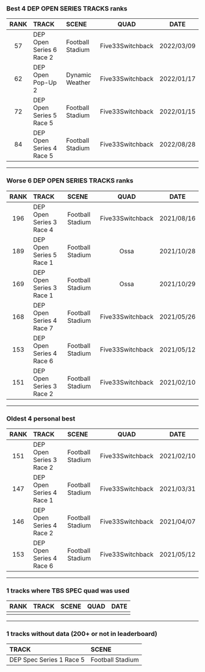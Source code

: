 ### Best 4 DEP OPEN SERIES TRACKS ranks
|RANK|TRACK|SCENE|QUAD|DATE|
|:---:|:---|:---|:---:|:---:|
|57|DEP Open Series 6 Race 2|Football Stadium|Five33Switchback|2022/03/09|
|62|DEP Open Pop-Up 2|Dynamic Weather|Five33Switchback|2022/01/17|
|72|DEP Open Series 5 Race 5|Football Stadium|Five33Switchback|2022/01/15|
|84|DEP Open Series 4 Race 5|Football Stadium|Five33Switchback|2022/08/28|
---
### Worse 6 DEP OPEN SERIES TRACKS ranks
|RANK|TRACK|SCENE|QUAD|DATE|
|:---:|:---|:---|:---:|:---:|
|196|DEP Open Series 3 Race 4|Football Stadium|Five33Switchback|2021/08/16|
|189|DEP Open Series 5 Race 1|Football Stadium|Ossa|2021/10/28|
|169|DEP Open Series 3 Race 1|Football Stadium|Ossa|2021/10/29|
|168|DEP Open Series 4 Race 7|Football Stadium|Five33Switchback|2021/05/26|
|153|DEP Open Series 4 Race 6|Football Stadium|Five33Switchback|2021/05/12|
|151|DEP Open Series 3 Race 2|Football Stadium|Five33Switchback|2021/02/10|
---
### Oldest 4 personal best
|RANK|TRACK|SCENE|QUAD|DATE|
|:---:|:---|:---|:---:|:---:|
|151|DEP Open Series 3 Race 2|Football Stadium|Five33Switchback|2021/02/10|
|147|DEP Open Series 4 Race 1|Football Stadium|Five33Switchback|2021/03/31|
|146|DEP Open Series 4 Race 2|Football Stadium|Five33Switchback|2021/04/07|
|153|DEP Open Series 4 Race 6|Football Stadium|Five33Switchback|2021/05/12|
---
### 1 tracks where TBS SPEC quad was used
|RANK|TRACK|SCENE|QUAD|DATE|
|:---:|:---|:---|:---:|:---:|
||||||
---
### 1 tracks without data (200+ or not in leaderboard)
|TRACK|SCENE|
|:---|:---|
|DEP Spec Series 1 Race 5|Football Stadium|
